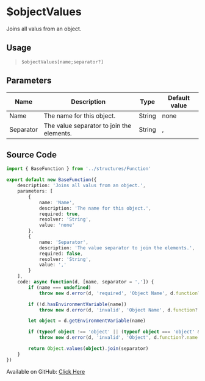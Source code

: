 # $objectValues
Joins all valus from an object.
## Usage
> `$objectValues[name;separator?]`
## Parameters
|   Name    |                Description                |  Type  | Default value |
|-----------|-------------------------------------------|--------|---------------|
| Name      | The name for this object.                 | String | none          |
| Separator | The value separator to join the elements. | String | ,             |

## Source Code
```ts
import { BaseFunction } from '../structures/Function'

export default new BaseFunction({
    description: 'Joins all valus from an object.',
    parameters: [
        {
            name: 'Name',
            description: 'The name for this object.',
            required: true,
            resolver: 'String',
            value: 'none'
        },
        {
            name: 'Separator',
            description: 'The value separator to join the elements.',
            required: false,
            resolver: 'String',
            value: ','
        }
    ],
    code: async function(d, [name, separator = ',']) {
        if (name === undefined)
            throw new d.error(d, 'required', 'Object Name', d.function?.name!)

        if (!d.hasEnvironmentVariable(name))
            throw new d.error(d, 'invalid', 'Object Name', d.function?.name!)

        let object = d.getEnvironmentVariable(name)

        if (typeof object !== 'object' || (typeof object === 'object' && !(JSON.stringify(object).startsWith('{')) && !(JSON.stringify(object).endsWith('}'))))
            throw new d.error(d, 'invalid', 'Object', d.function?.name!)

        return Object.values(object).join(separator)
    }
})
```
Available on GitHub: [Click Here](https://github.com/Cyberghxst/bdjs/blob/v1/src/functions/objectValues.ts)